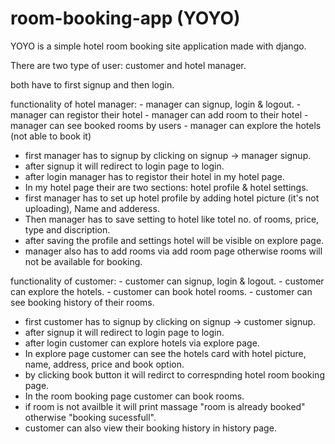 # room-booking-app (YOYO)

YOYO is a simple hotel room booking site application made with django.

There are two type of user: customer and hotel manager.

both have to first signup and then login.

functionality of hotel manager:
    - manager can signup, login & logout.
    - manager can registor their hotel
    - manager can add room to their hotel
    - manager can see booked rooms by users
    - manager can explore the hotels (not able to book it)

- first manager has to signup by clicking on signup -> manager signup.
- after signup it will redirect to login page to login.
- after login manager has to registor their hotel in my hotel page.
- In my hotel page their are two sections: hotel profile & hotel settings.
- first manager has to set up hotel profile by adding hotel picture (it's not uploading), Name and adderess.
- Then manager has to save setting to hotel like totel no. of rooms, price, type and discription. 
- after saving the profile and settings hotel will be visible on explore page.
- manager also has to add rooms via add room page otherwise rooms will not be available for booking.


functionality of customer:
    - customer can signup, login & logout.
    - customer can explore the hotels. 
    - customer can book hotel rooms.
    - customer can see booking history of their rooms.

- first customer has to signup by clicking on signup -> customer signup.
- after signup it will redirect to login page to login.
- after login customer can explore hotels via explore page.
- In explore page customer can see the hotels card with hotel picture, name, address, price and book option.
- by clicking book button it will redirct to correspnding hotel room booking page.
- In the room booking page customer can book rooms. 
- if room is not availble it will print massage "room is already booked" otherwise "booking sucessfull".
- customer can also view their booking history in history page.

